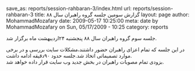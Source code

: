 save_as: reports/session-rahbaran-3/index.html
url: reports/session-rahbaran-3
title: گزارش سومین جلسه گروه راهبران سال ۸۸
layout: page
author: MohammadMozafary
date: 2009-05-17 10:25:00
meta: date by MohammadMozafary on Sun, 05/17/2009 - 10:25
category: reports

جلسه سوم گروه راهبران سال ۸۸ پنجشنبه ۲۴اردیبهشت ماه برگزار شد.  


<!--more-->



در این جلسه که تمام اعزای راهبران حضور داشتند،مشکلات سایت بررسی و در برخی
موارد تصمیماتی اتخاذ شد.جلسه حدود ۹۰دقیقه ادامه داشت.  
بزودی تمام مصوبات راهبران در بخش جدید وب سایت قرار داده خواهد شد.
